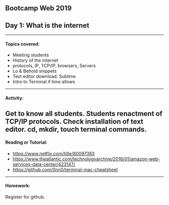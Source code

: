 ## Bootcamp Web 2019
## Day 1: What is the internet

---
#### Topics covered: 
* Meeting students
* History of the internet
* protocols, IP, TCP/IP, browsers, Servers
* Lo & Behold snippets
* Text editor download: Sublime
* Intro to Terminal if time allows

---

#### Activity:
Get to know all students. Students renactment of TCP/IP protocols. Check installation of text editor. cd, mkdir, touch terminal commands. 
---
#### Reading or Tutorial:
* https://www.netflix.com/title/80097363
* https://www.theatlantic.com/technologyarchive/2016/01/amazon-web-services-data-center/423147/
* https://github.com/0nn0/terminal-mac-cheatsheet
---
#### Homework:
Register for github.
